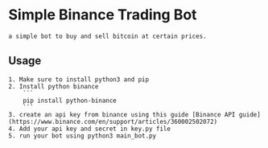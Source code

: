 # Simple Binance Trading Bot
    a simple bot to buy and sell bitcoin at certain prices.
## Usage
    1. Make sure to install python3 and pip
    2. Install python binance
        ```
        pip install python-binance
        ```
    3. create an api key from binance using this guide [Binance API guide](https://www.binance.com/en/support/articles/360002502072)
    4. Add your api key and secret in key.py file
    5. run your bot using python3 main_bot.py
